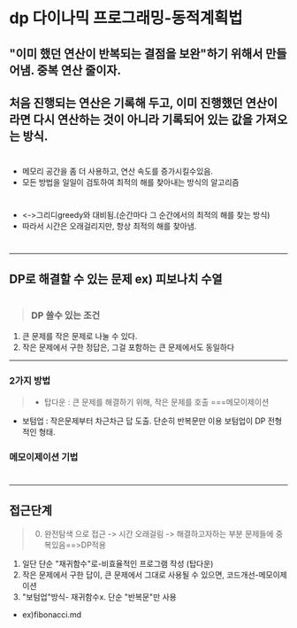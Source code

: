 # dp 다이나믹 프로그래밍-동적계획법
## "이미 했던 연산이 반복되는 결점을 보완"하기 위해서 만들어냄. 중복 연산 줄이자.
## 처음 진행되는 연산은 기록해 두고, 이미 진행했던 연산이라면 다시 연산하는 것이 아니라 기록되어 있는 값을 가져오는 방식.
#
- 메모리 공간을 좀 더 사용하고, 연산 속도를 증가시킬수있음.
- 모든 방법을 일일이 검토하여 최적의 해를 찾아내는 방식의 알고리즘
#
- <->그리디greedy와 대비됨.(순간마다 그 순간에서의 최적의 해를 찾는 방식)
- 따라서 시간은 오래걸리지만, 항상 최적의 해를 찾아냄.
#
***
## DP로 해결할 수 있는 문제 ex) 피보나치 수열
#
> ### DP 쓸수 있는 조건
1. 큰 문제를 작은 문제로 나눌 수 있다.
2. 작은 문제에서 구한 정답은, 그걸 포함하는 큰 문제에서도 동일하다
***
### 2가지 방법
>- 탑다운 : 큰 문제를 해결하기 위해, 작은 문제를 호출 ===메모이제이션
 - 보텀업 : 작은문제부터 차근차근 답 도출. 단순히 반복문만 이용
 보텀업이 DP 전형적인 형태.
### 메모이제이션 기법
#
***
## 접근단계
> 0. 완전탐색 으로 접근 -> 시간 오래걸림 -> 해결하고자하는 부분 문제들에 중복있음==>DP적용
 1. 일단 단순 "재귀함수"로-비효율적인 프로그램 작성 (탑다운)
 2. 작은 문제에서 구한 답이, 큰 문제에서 그대로 사용될 수 있으면, 코드개선-메모이제이션
 3. "보텀업"방식- 재귀함수x. 단순 "반복문"만 사용
 - ex)fibonacci.md